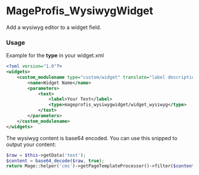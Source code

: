 # MageProfis_WysiwygWidget
Add a wysiwyg editor to a widget field.

### Usage

Example for the **type** in your widget.xml
```xml
<?xml version="1.0"?>
<widgets>
    <custom_modulename type="custom/widget" translate="label description" module="modulename">
        <name>Widget Name</name>
        <parameters>
            <text>
                <label>Your Text</label>
                <type>mageprofis_wysiwygwidget/widget_wysiwyg</type>
            </text>
        </parameters>
    </custom_modulename>
</widgets>    
```

The wysiwyg content is base64 encoded. You can use this snipped to output your content:
```php
$raw = $this->getData('text');
$content = base64_decode($raw, true);
return Mage::helper('cms')->getPageTemplateProcessor()->filter($content ? $content : $raw);
```